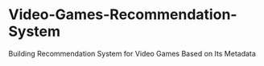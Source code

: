 # Video-Games-Recommendation-System
Building Recommendation System for Video Games Based on Its Metadata
